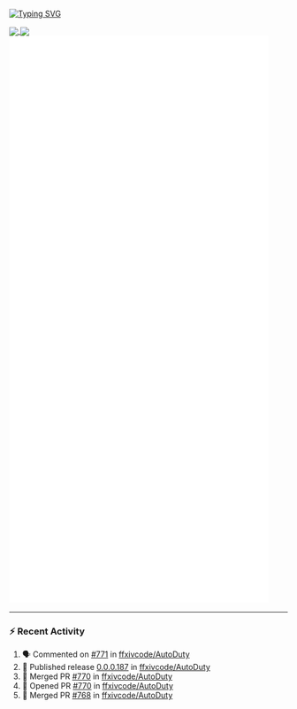 [![Typing SVG](https://readme-typing-svg.demolab.com?font=Fira+Code&duration=1000&pause=1000&multiline=true&repeat=false&width=435&lines=Simon+Latusek+%7C+Gameplay+Engineer)](https://git.io/typing-svg)

<a href="https://github.com/anuraghazra/github-readme-stats">
  <img height=200 align="center" src="https://github-readme-stats.vercel.app/api?username=erdelf&theme=radical" />
</a>
<a href="https://github.com/anuraghazra/convoychat">
  <img height=200 align="center" src="https://streak-stats.demolab.com?user=erdelf&theme=radical&mode=weekly" />
</a>

<picture>
  <img src="/github-metrics.svg" alt="Metrics">
</picture>

---

### :zap: Recent Activity
<!--START_SECTION:activity-->
1. 🗣 Commented on [#771](https://github.com/ffxivcode/AutoDuty/pull/771#issuecomment-2614476159) in [ffxivcode/AutoDuty](https://github.com/ffxivcode/AutoDuty)
2. 🚀 Published release [0.0.0.187](https://github.com/ffxivcode/AutoDuty/releases/tag/0.0.0.187) in [ffxivcode/AutoDuty](https://github.com/ffxivcode/AutoDuty)
3. 🎉 Merged PR [#770](https://github.com/ffxivcode/AutoDuty/pull/770) in [ffxivcode/AutoDuty](https://github.com/ffxivcode/AutoDuty)
4. 💪 Opened PR [#770](https://github.com/ffxivcode/AutoDuty/pull/770) in [ffxivcode/AutoDuty](https://github.com/ffxivcode/AutoDuty)
5. 🎉 Merged PR [#768](https://github.com/ffxivcode/AutoDuty/pull/768) in [ffxivcode/AutoDuty](https://github.com/ffxivcode/AutoDuty)
<!--END_SECTION:activity-->

<!--
**erdelf/erdelf** is a ✨ _special_ ✨ repository because its `README.md` (this file) appears on your GitHub profile.

Here are some ideas to get you started:

- 🔭 I’m currently working on ...
- 🌱 I’m currently learning ...
- 👯 I’m looking to collaborate on ...
- 🤔 I’m looking for help with ...
- 💬 Ask me about ...
- 📫 How to reach me: ...
- 😄 Pronouns: ...
- ⚡ Fun fact: ...
-->
